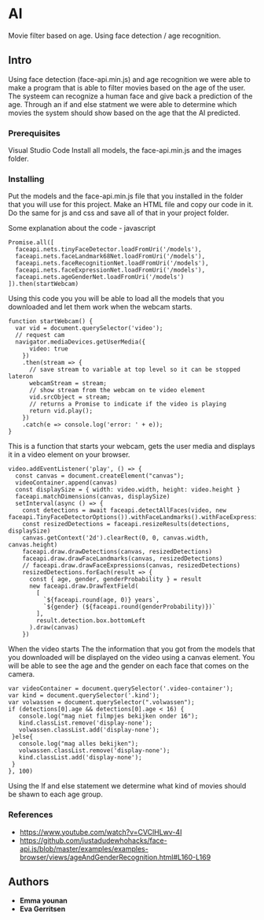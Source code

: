 # AI

Movie filter based on age. Using face detection / age recognition.

## Intro

Using face detection (face-api.min.js) and age recognition we were able to make a program that is able to filter movies based on the age of the user. The systeem can recognize a human face and give back a prediction of the age. Through an if and else statment we were able to determine which movies the system should show based on the age that the AI predicted.

### Prerequisites

Visual Studio Code
Install all models, the face-api.min.js and the images folder. 

### Installing

Put the models and the face-api.min.js file that you installed in the folder that you will use for this project.
Make an HTML file and copy our code in it.
Do the same for js and css and save all of that in your project folder.

Some explanation about the code - javascript

```
Promise.all([
  faceapi.nets.tinyFaceDetector.loadFromUri('/models'),
  faceapi.nets.faceLandmark68Net.loadFromUri('/models'),
  faceapi.nets.faceRecognitionNet.loadFromUri('/models'),
  faceapi.nets.faceExpressionNet.loadFromUri('/models'),
  faceapi.nets.ageGenderNet.loadFromUri('/models')
]).then(startWebcam)
```
Using this code you you will be able to load all the models that you downloaded and let them work when the webcam starts.


```
function startWebcam() {
  var vid = document.querySelector('video');
  // request cam
  navigator.mediaDevices.getUserMedia({
      video: true
    })
    .then(stream => {
      // save stream to variable at top level so it can be stopped lateron
      webcamStream = stream;
      // show stream from the webcam on te video element
      vid.srcObject = stream;
      // returns a Promise to indicate if the video is playing
      return vid.play();
    })
    .catch(e => console.log('error: ' + e));
}
```
This is a function that starts your webcam, gets the user media and displays it in a video element on your browser.


```
video.addEventListener('play', () => {
  const canvas = document.createElement("canvas");
  videoContainer.append(canvas)
  const displaySize = { width: video.width, height: video.height }
  faceapi.matchDimensions(canvas, displaySize)
  setInterval(async () => {
    const detections = await faceapi.detectAllFaces(video, new faceapi.TinyFaceDetectorOptions()).withFaceLandmarks().withFaceExpressions().withAgeAndGender()
    const resizedDetections = faceapi.resizeResults(detections, displaySize)
    canvas.getContext('2d').clearRect(0, 0, canvas.width, canvas.height)
    faceapi.draw.drawDetections(canvas, resizedDetections)
    faceapi.draw.drawFaceLandmarks(canvas, resizedDetections)
    // faceapi.draw.drawFaceExpressions(canvas, resizedDetections)
    resizedDetections.forEach(result => {
      const { age, gender, genderProbability } = result
      new faceapi.draw.DrawTextField(
        [
          `${faceapi.round(age, 0)} years`,
          `${gender} (${faceapi.round(genderProbability)})`
        ],
        result.detection.box.bottomLeft
      ).draw(canvas)
    })
 ```
When the video starts The the information that you got from the models that you downloaded will be displayed on the video       using a canvas element. You will be able to see the age and the gender on each face that comes on the camera.


   ```
   var videoContainer = document.querySelector('.video-container');
var kind = document.querySelector('.kind');
var volwassen = document.querySelector(".volwassen");
   if (detections[0].age && detections[0].age < 16) {
      console.log("mag niet filmpjes bekijken onder 16");
      kind.classList.remove('display-none');
      volwassen.classList.add('display-none');
    }else{
      console.log("mag alles bekijken");
      volwassen.classList.remove('display-none');
      kind.classList.add('display-none');
    }
  }, 100)
  ```
Using the If and else statement we determine what kind of movies should be shawn to each age group.

### References
* https://www.youtube.com/watch?v=CVClHLwv-4I
* https://github.com/justadudewhohacks/face-api.js/blob/master/examples/examples-browser/views/ageAndGenderRecognition.html#L160-L169

## Authors

* **Emma younan**
* **Eva Gerritsen** 




